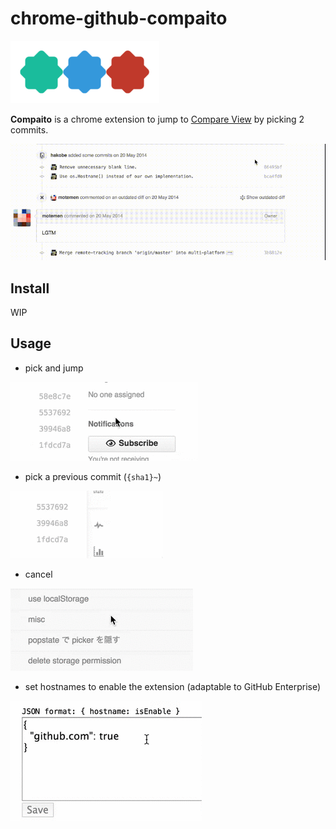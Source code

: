 chrome-github-compaito
===

![icon](https://raw.githubusercontent.com/pokutuna/chrome-github-compaito/master/src/img/compaito_clipped_h100.png)

__Compaito__ is a chrome extension to jump to [Compare View](https://github.com/blog/612-introducing-github-compare-view) by picking 2 commits.

![demo](https://raw.githubusercontent.com/pokutuna/chrome-github-compaito/master/misc/example.gif)

Install
---

WIP


Usage
---

- pick and jump

![pick and jump demo](https://raw.githubusercontent.com/pokutuna/chrome-github-compaito/master/misc/pick_and_jump.gif)

- pick a previous commit (`{sha1}~`)

![pick previous commit demo](https://raw.githubusercontent.com/pokutuna/chrome-github-compaito/master/misc/previous_commit.gif)

- cancel

![cancel demo](https://raw.githubusercontent.com/pokutuna/chrome-github-compaito/master/misc/cancel.gif)

- set hostnames to enable the extension (adaptable to GitHub Enterprise)

![set hostname demo](https://raw.githubusercontent.com/pokutuna/chrome-github-compaito/master/misc/set_hostname.gif)
